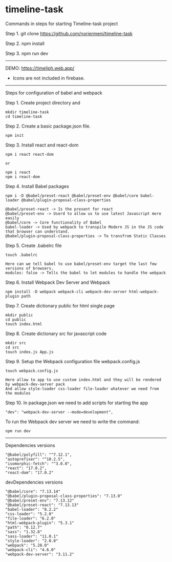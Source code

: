 # timeline-task

Commands in steps for starting Timeline-task project

Step 1. git clone https://github.com/noriermeni/timeline-task

Step 2. npm install

Step 3. npm run dev

------------------------------------------------
DEMO: https://timeliph.web.app/
- Icons are not included in firebase.
________________________________________________

Steps for configuration of babel and webpack

Step 1. Create project directory and 
    
    mkdir timeline-task
    cd timeline-task 

Step 2. Create a basic package.json file. 

    npm init

Step 3. Install react and react-dom

    npm i react react-dom

    or 

    npm i react
    npm i react-dom

Step 4. Install Babel packages

    npm i -D @babel/preset-react @babel/preset-env @babel/core babel-loader @babel/plugin-proposal-class-properties

    @babel/preset-react -> Is the present for react
    @babel/preset-env -> Userd to allow us to use latest Javascript more easily
    @babel/core -> Core functionality of Babel
    babel-loader -> Used by webpack to transpile Modern JS in the JS code that browser can understand.
    @babel/plugin-proposal-class-properties -> To transfrom Static Classes

Step 5. Create .babelrc file 

    touch .babelrc

    Here can we tell babel to use babel/preset-env target the last few versions of browsers.
    modules: false -> Tells the babel to let modules to handle the webpack

Step 6. Install Webpack Dev Server and Webpack

    npm install -D webpack webpack-cli webpack-dev-server html-webpack-plugin path

Step 7. Create dictionary public for html single page

    mkdir public
    cd public
    touch index.html

Step 8. Create dictionary src for javascript code

    mkdir src
    cd src
    touch index.js App.js

Step 9. Setup the Webpack configuration file webpack.config.js

    touch webpack.config.js

    Here allow to app to use custom index.html and they will be rendered by webpack-dev-server pack
    And allow style-loader css-loader file-loader whatever we need from the modules

Step 10. In package.json we need to add scripts for starting the app 

    "dev": "webpack-dev-server --mode=development",


To run the Webpack dev server we need to write the command:

    npm run dev
    
------------------------------------------------

Dependencies versions

    "@babel/polyfill": "^7.12.1",
    "autoprefixer": "^10.2.5",
    "isomorphic-fetch": "^3.0.0",
    "react": "17.0.2",
    "react-dom": "17.0.2"
    
    
devDependencies versions
 
    "@babel/core": "7.13.14"
    "@babel/plugin-proposal-class-properties": "7.13.0"
    "@babel/preset-env": "7.13.12"
    "@babel/preset-react": "7.13.13"
    "babel-loader": "8.2.2"
    "css-loader": "5.2.0"
    "file-loader": "6.2.0"
    "html-webpack-plugin": "5.3.1"
    "path": "0.12.7"
    "sass": "1.32.8"
    "sass-loader": "11.0.1"
    "style-loader": "2.0.0"
    "webpack": "5.28.0"
    "webpack-cli": "4.6.0"
    "webpack-dev-server": "3.11.2"


